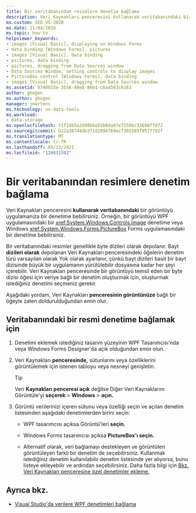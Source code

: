 ```yaml
---
title: Bir veritabanından resimlere denetim bağlama
description: Veri Kaynakları penceresini kullanarak veritabanındaki bir görüntüyü veri kaynağı uygulamanıza Visual Studio bağlayın.
ms.custom: SEO-VS-2020
ms.date: 11/04/2016
ms.topic: how-to
helpviewer_keywords:
- images [Visual Basic], displaying on Windows Forms
- data binding [Windows Forms], pictures
- images [Visual Basic], data binding
- pictures, data binding
- pictures, dragging from Data Sources window
- Data Sources Window, setting controls to display images
- PictureBox control [Windows Forms], data binding
- images [Visual Basic], dragging from Data Sources window
ms.assetid: 9748815e-3556-49e8-86b1-c6aa593c6163
author: ghogen
ms.author: ghogen
manager: jmartens
ms.technology: vs-data-tools
ms.workload:
- data-storage
ms.openlocfilehash: f1f1db5a2d98b6e55b0da97e7550bc33698ff072
ms.sourcegitcommit: b12a38744db371d2894769ecf305585f9577792f
ms.translationtype: MT
ms.contentlocale: tr-TR
ms.lasthandoff: 09/13/2021
ms.locfileid: "126631592"
---
```

# <a name="bind-controls-to-pictures-from-a-database"></a>Bir veritabanından resimlere denetim bağlama

Veri Kaynakları penceresini **kullanarak veritabanındaki** bir görüntüyü uygulamanıza bir denetime bebilirsiniz. Örneğin, bir görüntüyü WPF uygulamasındaki bir <xref:System.Windows.Controls.Image> denetime veya Windows <xref:System.Windows.Forms.PictureBox> Forms uygulamasındaki bir denetime bebilirsiniz.

Bir veritabanındaki resimler genellikle byte dizileri olarak depolanır. Bayt **dizileri olarak** depolanan Veri Kaynakları penceresindeki öğelerin denetim  türü varsayılan olarak Yok olarak ayarlanır, çünkü bayt dizileri basit bir bayt dizisinde büyük bir uygulamanın yürütülebilir dosyasına kadar her şeyi içerebilir. Veri Kaynakları penceresinde bir görüntüyü temsil eden bir  byte dizisi öğesi için veriye bağlı bir denetim oluşturmak için, oluşturmak istediğiniz denetimi seçmeniz gerekir.

Aşağıdaki yordam, Veri Kaynakları **penceresinin görüntünüze** bağlı bir öğeyle zaten doldurulduğundan emin olur.

## <a name="to-bind-a-picture-in-a-database-to-a-control"></a>Veritabanındaki bir resmi denetime bağlamak için

1. Denetimi eklemek istediğiniz tasarım yüzeyinin WPF Tasarımcısı'nda veya Windows Forms Designer'da açık olduğundan emin olun.

2. Veri Kaynakları **penceresinde,** sütunlarını veya özelliklerini görüntülemek için istenen tabloyu veya nesneyi genişletin.

   > [!TIP]
   > Veri **Kaynakları penceresi açık** değilse Diğer Veri Kaynaklarını Görüntüle'yi **seçerek**  >  **Windows**  >  **açın.**

3. Görüntü verilerinizi içeren sütunu veya özelliği seçin ve açılan denetim listesinden aşağıdaki denetimlerden birini seçin:

    - WPF tasarımcısı açıksa Görüntü'leri **seçin.**

    - Windows Forms tasarımcısı açıksa **PictureBox'ı seçin.**

    - Alternatif olarak, veri bağlamayı destekleyen ve görüntüleri görüntüleyen farklı bir denetim de seçebilirsiniz. Kullanmak istediğiniz denetim kullanılabilir denetim listesinde yer alıyorsa, bunu listeye ekleyebilir ve ardından seçebilirsiniz. Daha fazla bilgi için [Bkz. Veri Kaynakları penceresine özel denetimler ekleme.](../data-tools/add-custom-controls-to-the-data-sources-window.md)

## <a name="see-also"></a>Ayrıca bkz.

- [Visual Studio'da verilere WPF denetimleri bağlama](../data-tools/bind-wpf-controls-to-data-in-visual-studio.md)
